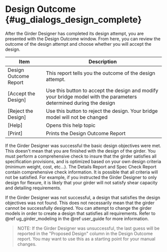 Design Outcome {#ug_dialogs_design_complete}
==============================================
After the Girder Designer has completed its design attempt, you are presented with the Design Outcome window. From here, you can review the outcome of the design attempt and choose whether you will accept the design.

Item | Description
-----|------------------
Design Outcome Report | This report tells you the outcome of the design attempt.
[Accept the Design] | Use this button to accept the design and modify your bridge model with the parameters determined during the design
[Reject the Design] | Use this button to reject the design. Your bridge model will not be changed
[Help] | Opens this help topic
[Print] | Prints the Design Outcome Report

If the Girder Designer was successful the basic design objectives were met. This doesn't mean that you are finished with the design of the girder. You must perform a comprehensive check to insure that the girder satisfies all specification provisions, and is optimized based on your own design criteria (minimum weight, cost, etc...). The Details Report and Spec Check Report contain comprehensive check information. It is possible that all criteria will not be satisfied. For example, if you instructed the Girder Designer to only design for flexure, it is likely that your girder will not satisfy shear capacity and detailing requirements. 

If the Girder Designer was not successful, a design that satisfies the design objectives was not found. This does not necessarily mean that the girder cannot be successfully designed. You can attempt to change the girder models in order to create a design that satisfies all requirements. Refer to @ref ug_girder_modeling in the @ref user_guide for more information.

> NOTE: If the Girder Designer was unsuccessful, the last guess will be reported in the "Proposed Design" column in the Design Outcome report. You may want to use this as a starting point for your manual changes.  

